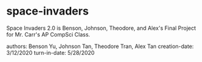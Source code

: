# space-invaders
Space Invaders 2.0 is Benson, Johnson, Theodore, and Alex's Final Project for Mr. Carr's AP CompSci Class.

authors: Benson Yu, Johnson Tan, Theodore Tran, Alex Tan
creation-date: 3/12/2020
turn-in-date: 5/28/2020
